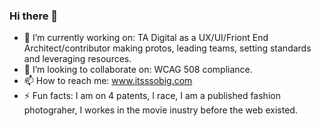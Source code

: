 ### Hi there 👋

<!--
**CodePosse/codeposse** is a ✨ _special_ ✨ repository because its `README.md` (this file) appears on your GitHub profile.

Here are some ideas to get you started:
- 🤔 I’m looking for help with ...
- 🌱 I’m currently learning ...
- 💬 Ask me about ...
- 😄 Pronouns: ...
-->
- 🔭 I’m currently working on: TA Digital as a UX/UI/Friont End Architect/contributor making protos, leading teams, setting standards and leveraging resources.
- 👯 I’m looking to collaborate on: WCAG 508 compliance.
- 📫 How to reach me: www.itsssobig.com
- ⚡ Fun facts: I am on 4 patents, I race, I am a published fashion photograher, I workes in the movie inustry before the web existed.
